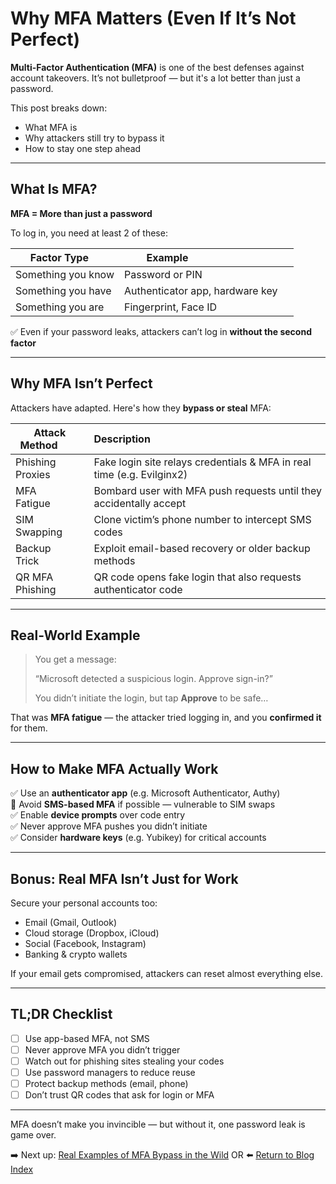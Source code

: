 # Why MFA Matters (Even If It’s Not Perfect)

**Multi-Factor Authentication (MFA)** is one of the best defenses against account takeovers. It’s not bulletproof — but it's a lot better than just a password.

This post breaks down:
- What MFA is
- Why attackers still try to bypass it
- How to stay one step ahead

---

## What Is MFA?

**MFA = More than just a password**

To log in, you need at least 2 of these:

| Factor Type     | Example                              |
|------------------|--------------------------------------|
| Something you know | Password or PIN                    |
| Something you have | Authenticator app, hardware key     |
| Something you are | Fingerprint, Face ID                |

✅ Even if your password leaks, attackers can’t log in **without the second factor**

---

## Why MFA Isn’t Perfect

Attackers have adapted. Here's how they **bypass or steal** MFA:

| Attack Method         | Description                                                                 |
|------------------------|------------------------------------------------------------------------------|
| Phishing Proxies     | Fake login site relays credentials & MFA in real time (e.g. Evilginx2)        |
| MFA Fatigue         | Bombard user with MFA push requests until they accidentally accept           |
| SIM Swapping         | Clone victim’s phone number to intercept SMS codes                           |
| Backup Trick        | Exploit email-based recovery or older backup methods                         |
| QR MFA Phishing     | QR code opens fake login that also requests authenticator code                |

---

## Real-World Example

> You get a message:
>
> 
> “Microsoft detected a suspicious login. Approve sign-in?” 
>
> 
> You didn’t initiate the login, but tap **Approve** to be safe…

That was **MFA fatigue** — the attacker tried logging in, and you **confirmed it** for them.

---

## How to Make MFA Actually Work

✅ Use an **authenticator app** (e.g. Microsoft Authenticator, Authy)  
🚫 Avoid **SMS-based MFA** if possible — vulnerable to SIM swaps  
✅ Enable **device prompts** over code entry  
✅ Never approve MFA pushes you didn’t initiate  
✅ Consider **hardware keys** (e.g. Yubikey) for critical accounts  

---

## Bonus: Real MFA Isn’t Just for Work

Secure your personal accounts too:
- Email (Gmail, Outlook)
- Cloud storage (Dropbox, iCloud)
- Social (Facebook, Instagram)
- Banking & crypto wallets

If your email gets compromised, attackers can reset almost everything else.

---

## TL;DR Checklist

- [ ] Use app-based MFA, not SMS 
- [ ] Never approve MFA you didn’t trigger 
- [ ] Watch out for phishing sites stealing your codes 
- [ ] Use password managers to reduce reuse 
- [ ] Protect backup methods (email, phone) 
- [ ] Don’t trust QR codes that ask for login or MFA

---

MFA doesn’t make you invincible — but without it, one password leak is game over.

➡️ Next up: [Real Examples of MFA Bypass in the Wild](./mfa_bypass_case_studies.md) OR ⬅️ [Return to Blog Index](../index.md)
